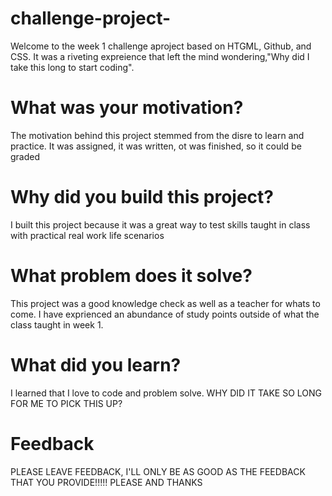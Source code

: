 # challenge-project-

Welcome to the week 1 challenge aproject based on HTGML, Github, and CSS. It was a riveting expreience that left the mind wondering,"Why did I take this long to start coding".

# What was your motivation?
The motivation behind this project stemmed from the disre to learn and practice. It was assigned, it was written, ot was finished, so it could be graded

# Why did you build this project?
I built this project because it was a great way to test skills taught in class with practical real work life scenarios 

# What problem does it solve?
This project was a good knowledge check as well as a teacher for whats to come. I have exprienced an abundance of study points outside of what the class taught in week 1.

# What did you learn?
I learned that I love to code and problem solve. WHY DID IT TAKE SO LONG FOR ME TO PICK THIS UP?

# Feedback
PLEASE LEAVE FEEDBACK, I'LL ONLY BE AS GOOD AS THE FEEDBACK THAT YOU PROVIDE!!!!! PLEASE AND THANKS 

